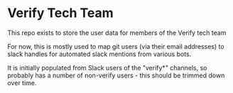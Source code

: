 # Verify Tech Team

This repo exists to store the user data for members of the Verify tech team

For now, this is mostly used to map git users (via their email addresses)
to slack handles for automated slack mentions from various bots.

It is initially populated from Slack users of the "verify*" channels, so
probably has a number of non-verify users - this should be trimmed down
over time.
